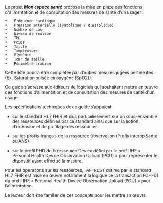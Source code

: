 Le projet ***Mon espace santé*** propose la mise en place des fonctions d'alimentation et de consultation des mesures de santé d’un usager : 

    •	Fréquence cardiaque
    •	Pression artérielle (systolique / diastolique)
    •	Nombre de pas
    •	Niveau de douleur
    •	IMC
    •	Poids
    •	Taille
    •	Température
    •	Glycémie
    •	Tour de taille
    •	Périmètre cranien


Cette liste pourra être complétée par d’autres mesures jugées pertinentes (Ex. Saturation pulsée en oxygène (SpO2)).  

Ce guide s’adresse aux éditeurs de logiciels qui souhaitent mettre en œuvre ces fonctions d'alimentation et de consultation des mesures de santé d'un usager.  

Les spécifications techniques de ce guide s’appuient:
* sur le standard HL7 FHIR et plus particulièrement sur un sous-ensemble des ressources définies par ce standard ainsi que sur la notion d’extension et de profilage des ressources.  
  
* sur les profils français de la ressource Observation (Profls Interop'Santé ou ANS)
  
* sur le profil PHD de la ressource Device défini par le profil IHE « Personal Health Device Observation Upload (POU) » pour représenter le dispositif ayant effectué la mesure.  
  
Pour les opérations sur les ressources, l’API REST définie par le standard HL7 FHIR est mise en œuvre notamment la logique de la transaction PCH-01 du profil IHE « Personal Health Device Observation Upload (POU) » pour l’alimentation.  
   
Le lecteur doit être familier de ces concepts pour les mettre en œuvre. 
  
   